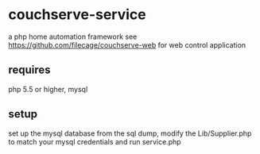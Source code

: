 couchserve-service
==================
a php home automation framework
see https://github.com/filecage/couchserve-web for web control application

requires
------------------
php 5.5 or higher, mysql

setup
------------------
set up the mysql database from the sql dump, modify the Lib/Supplier.php to match your mysql credentials and run service.php